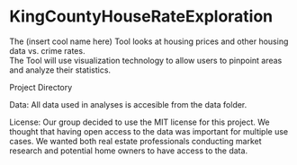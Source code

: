 # KingCountyHouseRateExploration

The (insert cool name here) Tool looks  at housing prices and other housing data vs. crime rates.  
The Tool will use visualization technology to allow users to pinpoint areas and analyze their statistics.

Project Directory

Data: All data used in analyses is accesible from the data folder.

License: Our group decided to use the MIT license for this project.  We thought that having open access to the data was important for multiple use cases.  We wanted both real estate professionals conducting market research and potential home owners to have access to the data. 

